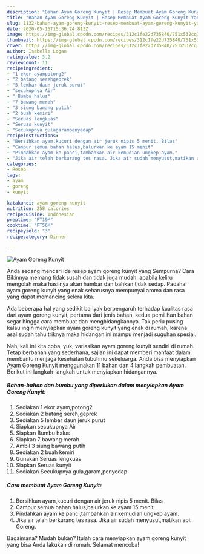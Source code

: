 ```yaml
---
description: "Bahan Ayam Goreng Kunyit | Resep Membuat Ayam Goreng Kunyit Yang Enak Dan Mudah"
title: "Bahan Ayam Goreng Kunyit | Resep Membuat Ayam Goreng Kunyit Yang Enak Dan Mudah"
slug: 1132-bahan-ayam-goreng-kunyit-resep-membuat-ayam-goreng-kunyit-yang-enak-dan-mudah
date: 2020-05-15T15:36:24.813Z
image: https://img-global.cpcdn.com/recipes/312c1fe22d735840/751x532cq70/ayam-goreng-kunyit-foto-resep-utama.jpg
thumbnail: https://img-global.cpcdn.com/recipes/312c1fe22d735840/751x532cq70/ayam-goreng-kunyit-foto-resep-utama.jpg
cover: https://img-global.cpcdn.com/recipes/312c1fe22d735840/751x532cq70/ayam-goreng-kunyit-foto-resep-utama.jpg
author: Isabelle Logan
ratingvalue: 3.2
reviewcount: 11
recipeingredient:
- "1 ekor ayampotong2"
- "2 batang serehgeprek"
- "5 lembar daun jeruk purut"
- "secukupnya Air"
- " Bumbu halus"
- "7 bawang merah"
- "3 siung bawang putih"
- "2 buah kemiri"
- "Seruas lengkuas"
- "Seruas kunyit"
- "Secukupnya gulagarampenyedap"
recipeinstructions:
- "Bersihkan ayam,kucuri dengan air jeruk nipis 5 menit. Bilas"
- "Campur semua bahan halus,balurkan ke ayam 15 menit"
- "Pindahkan ayam ke panci,tambahkan air kemudian ungkep ayam."
- "Jika air telah berkurang tes rasa. Jika air sudah menyusut,matikan api. Goreng."
categories:
- Resep
tags:
- ayam
- goreng
- kunyit

katakunci: ayam goreng kunyit 
nutrition: 258 calories
recipecuisine: Indonesian
preptime: "PT19M"
cooktime: "PT56M"
recipeyield: "3"
recipecategory: Dinner

---
```



![Ayam Goreng Kunyit](https://img-global.cpcdn.com/recipes/312c1fe22d735840/751x532cq70/ayam-goreng-kunyit-foto-resep-utama.jpg)

Anda sedang mencari ide resep ayam goreng kunyit yang Sempurna? Cara Bikinnya memang tidak susah dan tidak juga mudah. apabila keliru mengolah maka hasilnya akan hambar dan bahkan tidak sedap. Padahal ayam goreng kunyit yang enak seharusnya mempunyai aroma dan rasa yang dapat memancing selera kita.



Ada beberapa hal yang sedikit banyak berpengaruh terhadap kualitas rasa dari ayam goreng kunyit, pertama dari jenis bahan, kedua pemilihan bahan segar hingga cara membuat dan menghidangkannya. Tak perlu pusing kalau ingin menyiapkan ayam goreng kunyit yang enak di rumah, karena asal sudah tahu triknya maka hidangan ini mampu menjadi suguhan spesial.


Nah, kali ini kita coba, yuk, variasikan ayam goreng kunyit sendiri di rumah. Tetap berbahan yang sederhana, sajian ini dapat memberi manfaat dalam membantu menjaga kesehatan tubuhmu sekeluarga. Anda bisa menyiapkan Ayam Goreng Kunyit menggunakan 11 bahan dan 4 langkah pembuatan. Berikut ini langkah-langkah untuk menyiapkan hidangannya.

<!--inarticleads1-->

##### Bahan-bahan dan bumbu yang diperlukan dalam menyiapkan Ayam Goreng Kunyit:

1. Sediakan 1 ekor ayam,potong2
1. Sediakan 2 batang sereh,geprek
1. Sediakan 5 lembar daun jeruk purut
1. Siapkan secukupnya Air
1. Siapkan  Bumbu halus
1. Siapkan 7 bawang merah
1. Ambil 3 siung bawang putih
1. Sediakan 2 buah kemiri
1. Gunakan Seruas lengkuas
1. Siapkan Seruas kunyit
1. Sediakan Secukupnya gula,garam,penyedap




<!--inarticleads2-->

##### Cara membuat Ayam Goreng Kunyit:

1. Bersihkan ayam,kucuri dengan air jeruk nipis 5 menit. Bilas
1. Campur semua bahan halus,balurkan ke ayam 15 menit
1. Pindahkan ayam ke panci,tambahkan air kemudian ungkep ayam.
1. Jika air telah berkurang tes rasa. Jika air sudah menyusut,matikan api. Goreng.




Bagaimana? Mudah bukan? Itulah cara menyiapkan ayam goreng kunyit yang bisa Anda lakukan di rumah. Selamat mencoba!
